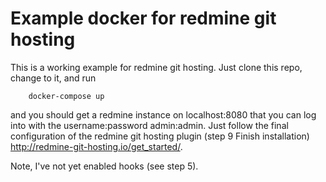 # Example docker for redmine git hosting

This is a working example for redmine git hosting. Just clone this
repo, change to it, and run

```
	docker-compose up
```

and you should get a redmine instance on localhost:8080 that you can
log into with the username:password admin:admin. Just follow the final
configuration of the redmine git hosting plugin (step 9 Finish
installation) http://redmine-git-hosting.io/get_started/.

Note, I've not yet enabled hooks (see step 5).

